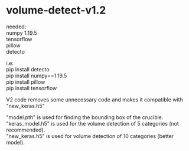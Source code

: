 # volume-detect-v1.2

needed: <br />
numpy 1.19.5<br />
tensorflow<br />
pillow<br />
detecto<br />

i.e:<br />
pip install detecto<br />
pip install numpy==1.19.5<br />
pip install pillow<br />
pip install tensorflow<br />

V2 code removes some unnecessary code and makes it compatible with "new_keras.h5" <br />

"model.pth" is used for finding the bounding box of the crucible. <br />
"keras_model.h5" is used for the volume detection of 5 categories (not recommended).  <br />
"new_keras.h5" is used for volume detection of 10 categories (better model). 

